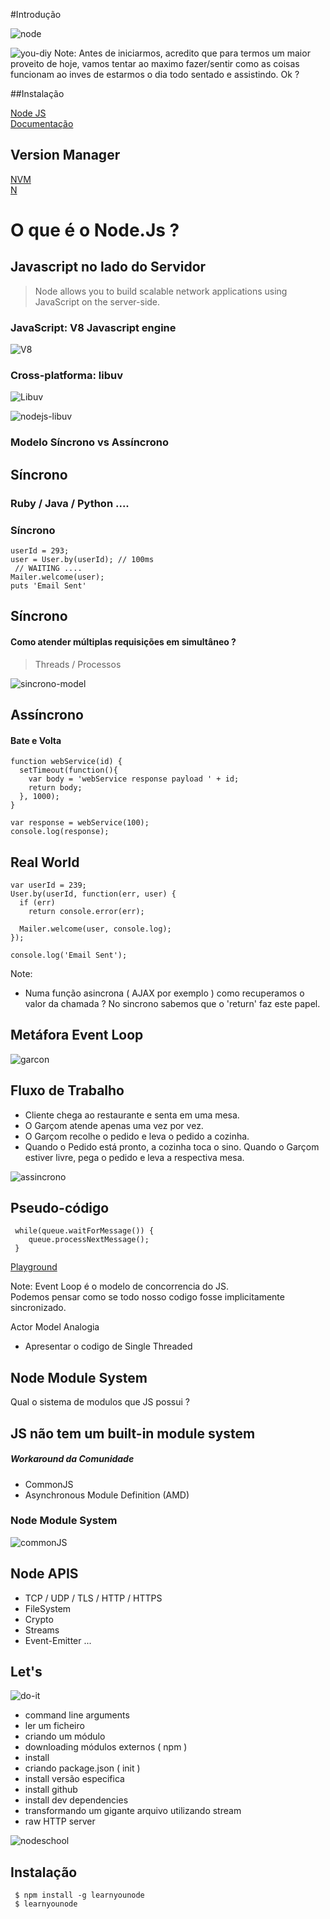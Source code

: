 #Introdução

![node](images/node.png)


![you-diy](images/you-can-read-tutorials-all-day-but-youll-only-improve-by-doing-large.jpg)
Note:
  Antes de iniciarmos, acredito que para termos um maior proveito de hoje, vamos tentar ao maximo fazer/sentir como as coisas funcionam ao inves de estarmos o dia todo sentado e assistindo. Ok ?


##Instalação

[Node JS](https://nodejs.org/)   
[Documentação](https://nodejs.org/api/)


## Version Manager

[NVM](https://github.com/creationix/nvm)   
[N](https://github.com/tj/n)


# O que é o Node.Js ?


## Javascript no lado do Servidor

> Node allows you to build scalable network applications using JavaScript on the server-side.


### JavaScript: V8 Javascript engine

![V8](images/v8.jpg)


### Cross-platforma: libuv

![Libuv](images/libuv.png)


![nodejs-libuv](images/nodejs-libuv.png)


### Modelo Síncrono vs Assíncrono


## Síncrono

### Ruby / Java / Python  ....


### Síncrono

```
userId = 293;
user = User.by(userId); // 100ms
 // WAITING ....
Mailer.welcome(user);
puts 'Email Sent'
```


## Síncrono
#### Como atender múltiplas requisições em simultâneo ?


> Threads / Processos


![sincrono-model](images/sincrono.png)


## Assíncrono

#### Bate e Volta

```
function webService(id) {
  setTimeout(function(){
    var body = 'webService response payload ' + id;
    return body;
  }, 1000);
}

var response = webService(100);
console.log(response);
```


## Real World
```
var userId = 239;
User.by(userId, function(err, user) {
  if (err)
    return console.error(err);

  Mailer.welcome(user, console.log);
});

console.log('Email Sent');
```

Note:
  - Numa função asincrona ( AJAX por exemplo ) 
  como recuperamos o valor da chamada ? 
  No sincrono sabemos que o 'return' faz este papel.


## Metáfora Event Loop

![garcon](images/waiter.jpg)


## Fluxo de Trabalho

* Cliente chega ao restaurante e senta em uma mesa.
* O Garçom atende apenas uma vez por vez.
* O Garçom recolhe o pedido e leva o pedido a cozinha.
* Quando o Pedido está pronto, a cozinha toca o sino. Quando o Garçom estiver livre, pega o pedido e leva a respectiva mesa.


![assincrono](images/assincrono.png)


## Pseudo-código

```
 while(queue.waitForMessage()) {
    queue.processNextMessage();
 }
```
  [Playground](http://latentflip.com/loupe/)

Note:
  Event Loop é o modelo de concorrencia do JS.   
  Podemos pensar como se todo nosso codigo fosse implicitamente sincronizado.   

  Actor Model Analogia

  - Apresentar o codigo de Single Threaded


## Node Module System
 
 Qual o sistema de modulos que JS possui ?


## JS não tem um built-in module system
   ##### Workaround da Comunidade

* CommonJS
* Asynchronous Module Definition (AMD)


### Node Module System
![commonJS](images/commonjs.jpg)


## Node APIS

 * TCP / UDP / TLS / HTTP / HTTPS
 * FileSystem
 * Crypto
 * Streams
 * Event-Emitter
  ...


## Let's
![do-it](images/do-it.jpg)


 - command line arguments
 - ler um ficheiro
 - criando um módulo
 - downloading módulos externos ( npm )
  - install
  - criando package.json ( init )
  - install versão especifica
  - install github
  - install dev dependencies
 - transformando um gigante arquivo utilizando stream
 - raw HTTP server


 ![nodeschool](images/nodeschool.png)


## Instalação
 
 ```
  $ npm install -g learnyounode
  $ learnyounode
 ```

